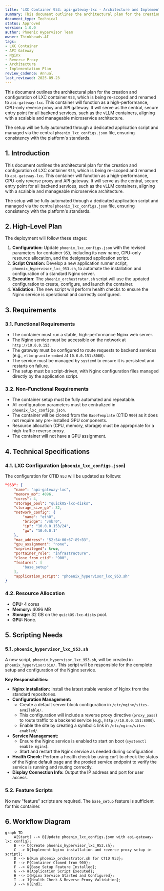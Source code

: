 ```yaml
---
title: 'LXC Container 953: api-gateway-lxc - Architecture and Implementation Plan'
summary: This document outlines the architectural plan for the creation and configuration of LXC container 953.
document_type: Technical
status: Approved
version: 1.0.0
author: Phoenix Hypervisor Team
owner: Thinkheads.AI
tags:
- LXC Container
- API Gateway
- Nginx
- Reverse Proxy
- Architecture
- Implementation Plan
review_cadence: Annual
last_reviewed: 2025-09-23
---
```

This document outlines the architectural plan for the creation and configuration of LXC container `953`, which is being re-scoped and renamed to `api-gateway-lxc`. This container will function as a high-performance, CPU-only reverse proxy and API gateway. It will serve as the central, secure entry point for all backend services, such as the vLLM containers, aligning with a scalable and manageable microservice architecture.

The setup will be fully automated through a dedicated application script and managed via the central `phoenix_lxc_configs.json` file, ensuring consistency with the platform's standards.

## 1. Introduction

This document outlines the architectural plan for the creation and configuration of LXC container `953`, which is being re-scoped and renamed to `api-gateway-lxc`. This container will function as a high-performance, CPU-only reverse proxy and API gateway. It will serve as the central, secure entry point for all backend services, such as the vLLM containers, aligning with a scalable and manageable microservice architecture.

The setup will be fully automated through a dedicated application script and managed via the central `phoenix_lxc_configs.json` file, ensuring consistency with the platform's standards.

## 2. High-Level Plan

The deployment will follow these stages:

1.  **Configuration:** Update `phoenix_lxc_configs.json` with the revised parameters for container `953`, including its new name, CPU-only resource allocation, and the designated application script.
2.  **Script Creation:** Develop a new application runner script, `phoenix_hypervisor_lxc_953.sh`, to automate the installation and configuration of a standard Nginx server.
3.  **Execution:** The `phoenix_orchestrator.sh` script will use the updated configuration to create, configure, and launch the container.
4.  **Validation:** The new script will perform health checks to ensure the Nginx service is operational and correctly configured.

## 3. Requirements

### 3.1. Functional Requirements

- The container must run a stable, high-performance Nginx web server.
- The Nginx service must be accessible on the network at `http://10.0.0.153`.
- The gateway must be configured to route requests to backend services (e.g., `vllm-granite-embed` at `10.0.0.151:8000`).
- The service must be managed by `systemd` to ensure it is persistent and restarts on failure.
- The setup must be script-driven, with Nginx configuration files managed directly by the application script.

### 3.2. Non-Functional Requirements

- The container setup must be fully automated and repeatable.
- All configuration parameters must be centralized in `phoenix_lxc_configs.json`.
- The container will be cloned from the `BaseTemplate` (CTID `900`) as it does not require any pre-installed GPU components.
- Resource allocation (CPU, memory, storage) must be appropriate for a high-traffic reverse proxy.
- The container will not have a GPU assignment.

## 4. Technical Specifications

### 4.1. LXC Configuration (`phoenix_lxc_configs.json`)

The configuration for CTID `953` will be updated as follows:

```json
"953": {
    "name": "api-gateway-lxc",
    "memory_mb": 4096,
    "cores": 4,
    "storage_pool": "quickOS-lxc-disks",
    "storage_size_gb": 32,
    "network_config": {
        "name": "eth0",
        "bridge": "vmbr0",
        "ip": "10.0.0.153/24",
        "gw": "10.0.0.1"
    },
    "mac_address": "52:54:00:67:89:B3",
    "gpu_assignment": "none",
    "unprivileged": true,
    "portainer_role": "infrastructure",
    "clone_from_ctid": "900",
    "features": [
        "base_setup"
    ],
    "application_script": "phoenix_hypervisor_lxc_953.sh"
}
```

### 4.2. Resource Allocation

-   **CPU:** 4 cores
-   **Memory:** 4096 MB
-   **Storage:** 32 GB on the `quickOS-lxc-disks` pool.
-   **GPU:** None.

## 5. Scripting Needs

### 5.1. `phoenix_hypervisor_lxc_953.sh`

A new script, `phoenix_hypervisor_lxc_953.sh`, will be created in `phoenix_hypervisor/bin/`. This script will be responsible for the complete setup and configuration of the Nginx service.

**Key Responsibilities:**

-   **Nginx Installation:** Install the latest stable version of Nginx from the standard repositories.
-   **Configuration Management:**
    -   Create a default server block configuration in `/etc/nginx/sites-available/`.
    -   This configuration will include a reverse proxy directive (`proxy_pass`) to route traffic to a backend service (e.g., `http://10.0.0.151:8000`).
    -   Enable the site by creating a symbolic link in `/etc/nginx/sites-enabled/`.
-   **Service Management:**
    -   Ensure the Nginx service is enabled to start on boot (`systemctl enable nginx`).
    -   Start and restart the Nginx service as needed during configuration.
-   **Health Check:** Perform a health check by using `curl` to check the status of the Nginx default page and the proxied service endpoint to verify the service is running and routing correctly.
-   **Display Connection Info:** Output the IP address and port for user access.

### 5.2. Feature Scripts

No new "feature" scripts are required. The `base_setup` feature is sufficient for this container.

## 6. Workflow Diagram

```mermaid
graph TD
    A[Start] --> B{Update phoenix_lxc_configs.json with api-gateway-lxc config};
    B --> C{Create phoenix_hypervisor_lxc_953.sh};
    C --> D{Implement Nginx installation and reverse proxy setup in script};
    D --> E{Run phoenix_orchestrator.sh for CTID 953};
    E --> F{Container Cloned from 900};
    F --> G{Base Setup Feature Installed};
    G --> H{Application Script Executed};
    H --> I{Nginx Service Started and Configured};
    I --> J{Health Check & Reverse Proxy Validation};
    J --> K[End];
